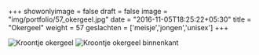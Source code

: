 +++
showonlyimage = false
draft = false
image = "img/portfolio/57_okergeel.jpg"
date = "2016-11-05T18:25:22+05:30"
title = "Okergeel"
weight = 57
geslachten = ['meisje','jongen','unisex']
+++

<!--more-->
![Kroontje okergeel][1]
![Kroontje okergeel binnenkant][2]


[1]: /img/portfolio/57_okergeel.jpg
[2]: /img/portfolio/alternatieven/57_okergeel_binnenkant.jpg